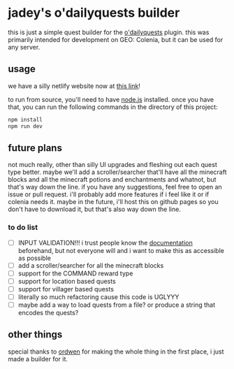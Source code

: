 # jadey's o'dailyquests builder

this is just a simple quest builder for the [o'dailyquests](https://ordwenplugins.gitbook.io/odailyquests/) plugin. this was primarily intended for development on GEO: Colenia, but it can be used for any server.

## usage
we have a silly netlify website now at [this link](https://mellow-zuccutto-1f0574.netlify.app/)!

to run from source, you'll need to have [node.js](https://nodejs.org/en/) installed. once you have that, you can run the following commands in the directory of this project:

```bash
npm install
npm run dev
```

## future plans
not much really, other than silly UI upgrades and fleshing out each quest type better. maybe we'll add a scroller/searcher that'll have all the minecraft blocks and all the minecraft potions and enchantments and whatnot, but that's way down the line. if you have any suggestions, feel free to open an issue or pull request. i'll probably add more features if i feel like it or if colenia needs it. maybe in the future, i'll host this on github pages so you don't have to download it, but that's also way down the line.

### to do list 
- [ ] INPUT VALIDATION!!! i trust people know the [documentation](https://ordwenplugins.gitbook.io/odailyquests/quests/create-a-quest) beforehand, but not everyone will and i want to make this as accessible as possible 
- [ ] add a scroller/searcher for all the minecraft blocks
- [ ] support for the COMMAND reward type
- [ ] support for location based quests
- [ ] support for villager based quests
- [ ] literally so much refactoring cause this code is UGLYYY
- [ ] maybe add a way to load quests from a file? or produce a string that encodes the quests?

## other things
special thanks to [ordwen](https://github.com/Ordwen) for making the whole thing in the first place, i just made a builder for it.
